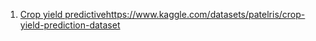 1. [Crop yield predictive](https://www.kaggle.com/datasets/patelris/crop-yield-prediction-dataset)https://www.kaggle.com/datasets/patelris/crop-yield-prediction-dataset
